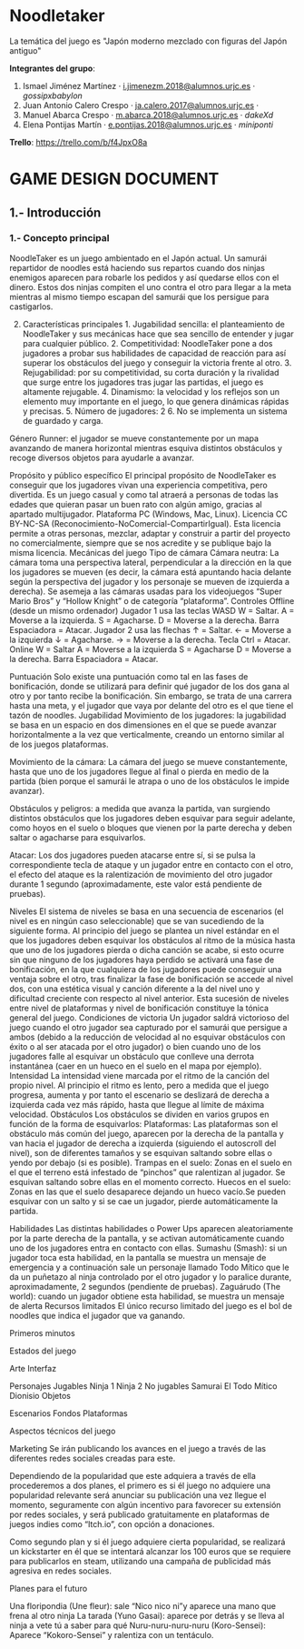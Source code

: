 # Noodletaker
La temática del juego es "Japón moderno mezclado con figuras del Japón antiguo"

**Integrantes del grupo**:
1. Ismael Jiménez Martínez · i.jimenezm.2018@alumnos.urjc.es · _gossipxbabylon_
2. Juan Antonio Calero Crespo · ja.calero.2017@alumnos.urjc.es · 
3. Manuel Abarca Crespo · m.abarca.2018@alumnos.urjc.es · _dakeXd_
4. Elena Pontijas Martín · e.pontijas.2018@alumnos.urjc.es · _miniponti_

**Trello**: https://trello.com/b/f4JpxO8a


# GAME DESIGN DOCUMENT

## 1.- Introducción
### 1.- Concepto principal
 NoodleTaker es un juego ambientado en el Japón actual. Un samurái repartidor de noodles está haciendo sus repartos cuando dos ninjas enemigos aparecen para robarle los pedidos y así quedarse ellos con el dinero. Estos dos ninjas compiten el uno contra el otro para llegar a la meta mientras al mismo tiempo escapan del samurái que los persigue para castigarlos.
  
  2. Características principales
  	1. Jugabilidad sencilla: el planteamiento de NoodleTaker y sus mecánicas hace que sea sencillo de entender y jugar para cualquier público.
    	2. Competitividad: NoodleTaker pone a dos jugadores a probar sus habilidades de capacidad de reacción para así superar los obstáculos del juego y conseguir la victoria frente al otro.
    	3. Rejugabilidad: por su competitividad, su corta duración y la rivalidad que surge entre los jugadores tras jugar las partidas, el juego es altamente rejugable.
    	4. Dinamismo: la velocidad y los reflejos son un elemento muy importante en el juego, lo que genera dinámicas rápidas y precisas.
    	5. Número de jugadores: 2
    	6. No se implementa un sistema de guardado y carga.

Género
Runner: el jugador se mueve constantemente por un mapa avanzando de manera horizontal mientras esquiva distintos obstáculos y recoge diversos objetos para ayudarle a avanzar.

Propósito y público específico
El principal propósito de NoodleTaker es conseguir que los jugadores vivan una  experiencia competitiva, pero divertida. Es un juego casual y como tal atraerá a personas de todas las edades que quieran pasar un buen rato con algún amigo, gracias al apartado multijugador. 
Plataforma 
PC (Windows, Mac, Linux).
Licencia
	CC BY-NC-SA (Reconocimiento-NoComercial-CompartirIgual).
Esta licencia permite a otras personas, mezclar, adaptar y construir a partir del proyecto no comercialmente, siempre que se nos acredite y se publique bajo la misma licencia.
Mecánicas del juego
Tipo de cámara
Cámara neutra: La cámara toma una perspectiva lateral, perpendicular a la dirección en la que los jugadores se mueven (es decir, la cámara está apuntando hacia delante según la perspectiva del jugador y los personaje se mueven de izquierda a derecha). Se asemeja a las cámaras usadas para los videojuegos “Super Mario Bros” y “Hollow Knight” o de categoría “plataforma”. 
Controles
Offline (desde un mismo ordenador)
Jugador 1 usa las teclas WASD
W = Saltar.
A = Moverse a la izquierda.
S = Agacharse.
D = Moverse a la derecha.
Barra Espaciadora = Atacar.
Jugador 2 usa las flechas
↑ = Saltar.
← = Moverse a la izquierda
↓ = Agacharse.
→ = Moverse a la derecha.
Tecla Ctrl = Atacar.
Online
W = Saltar
A = Moverse a la izquierda
S = Agacharse
D = Moverse a la derecha.
Barra Espaciadora = Atacar.

Puntuación
Solo existe una puntuación como tal en las fases de bonificación, donde se utilizará para definir qué jugador de los dos gana al otro y por tanto recibe la bonificación.
Sin embargo, se trata de una carrera hasta una meta, y el jugador que vaya por delante del otro es el que tiene el tazón de noodles.
Jugabilidad
Movimiento de los jugadores: la jugabilidad se basa en un espacio en dos dimensiones en el que se puede avanzar horizontalmente a la vez que verticalmente, creando un entorno similar al de los juegos plataformas.

Movimiento de la cámara: La cámara del juego se mueve constantemente, hasta que uno de los jugadores llegue al final o pierda en medio de la partida (bien porque el samurái le atrapa o uno de los obstáculos le impide avanzar).

Obstáculos y peligros: a medida que avanza la partida, van surgiendo distintos obstáculos que los jugadores deben esquivar para seguir adelante, como hoyos en el suelo o bloques que vienen por la parte derecha y deben saltar o agacharse para esquivarlos.

Atacar: Los dos jugadores pueden atacarse entre sí, si se pulsa la correspondiente tecla de ataque y un jugador entre en contacto con el otro, el efecto del ataque es la ralentización de movimiento del otro jugador durante 1 segundo (aproximadamente, este valor está pendiente de pruebas).

Niveles
El sistema de niveles se basa en una secuencia de escenarios (el nivel es en ningún caso seleccionable) que se van sucediendo de la siguiente forma. Al principio del juego se plantea un nivel estándar en el que los jugadores deben esquivar los obstáculos al ritmo de la música hasta que uno de los jugadores pierda o dicha canción se acabe, si esto ocurre sin que ninguno de los jugadores haya perdido se activará una fase de bonificación, en la que cualquiera de los jugadores puede conseguir una ventaja sobre el otro, tras finalizar la fase de bonificación se accede al nivel dos, con una estética visual y canción diferente a la del nivel uno y dificultad creciente con respecto al nivel anterior. Esta sucesión de niveles entre nivel de plataformas y nivel de bonificación constituye la tónica general del juego.
Condiciones de victoria
Un jugador saldrá victorioso del juego cuando el otro jugador sea capturado por el samurái que persigue a ambos (debido a la reducción de velocidad al no esquivar obstáculos con éxito o al ser atacada por el otro jugador) o bien cuando uno de los jugadores falle al esquivar un obstáculo que conlleve una derrota instantánea (caer en un hueco en el suelo en el mapa por ejemplo).
Intensidad
La intensidad viene marcada por el ritmo de la canción del propio nivel. Al principio el ritmo es lento, pero a medida que el juego progresa, aumenta y por tanto el escenario se deslizará de derecha a izquierda cada vez más rápido, hasta que llegue al límite de máxima velocidad.
Obstáculos
Los obstáculos se dividen en varios grupos en función de la forma de esquivarlos:
Plataformas: Las plataformas son el obstáculo más común del juego, aparecen por la derecha de la pantalla y van hacia el jugador de derecha a izquierda (siguiendo el autoscroll del nivel), son de diferentes tamaños y se esquivan saltando sobre ellas o yendo por debajo (si es posible).
Trampas en el suelo: Zonas en el suelo en el que el terreno está infestado de “pinchos” que ralentizan al jugador. Se esquivan saltando sobre ellas en el momento correcto.
Huecos en el suelo: Zonas en las que el suelo desaparece dejando un hueco vacío.Se pueden esquivar con un salto y si se cae un jugador, pierde automáticamente la partida.

Habilidades
Las distintas habilidades o Power Ups aparecen aleatoriamente por la parte derecha de la pantalla, y se activan automáticamente cuando uno de los jugadores entra en contacto con ellas.
Sumashu (Smash): si un jugador toca esta habilidad, en la pantalla se muestra un mensaje de emergencia y a continuación sale un personaje llamado Todo Mítico que le da un puñetazo al ninja controlado por el otro jugador y lo paralice durante, aproximadamente, 2 segundos (pendiente de pruebas).
Zaguárudo (The world): cuando un jugador obtiene esta habilidad, se muestra un mensaje de alerta
Recursos limitados
El único recurso limitado del juego es el bol de noodles que indica el jugador que va ganando.

Primeros minutos


Estados del juego

Arte
Interfaz

Personajes
Jugables
Ninja 1
Ninja 2
No jugables
Samurai
El Todo Mítico
Dionisio
Objetos

Escenarios
Fondos
Plataformas


Aspectos técnicos del juego

Marketing
Se irán publicando los avances en el juego a través de las diferentes redes sociales creadas para este. 

Dependiendo de la popularidad que este adquiera a través de ella procederemos a dos planes, el primero es si él juego no adquiere una popularidad relevante será anunciar su publicación una vez llegue el momento, seguramente con algún incentivo para favorecer su extensión por redes sociales, y será publicado gratuitamente en plataformas de juegos indies como “Itch.io”, con opción a donaciones.

Como segundo plan y si él juego adquiere cierta popularidad, se realizará un kickstarter en él que se intentará alcanzar los 100 euros que se requiere para publicarlos en steam, utilizando una campaña de publicidad más agresiva en redes sociales.

Planes para el futuro


Una floripondia (Une fleur): sale “Nico nico ni”y aparece una mano que frena al otro ninja
La tarada (Yuno Gasai): aparece por detrás y se lleva al ninja a vete tú a saber para qué
Nuru-nuru-nuru-nuru (Koro-Sensei): Aparece “Kokoro-Sensei” y ralentiza con un tentáculo.
